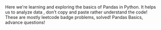 Here we're learning and exploring the basics of Pandas in Python.
It helps us to analyze data , don't copy and paste rather understand the code!
These are mostly leetcode badge problems, solved!
Pandas Basics, advance questions!
